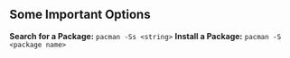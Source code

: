 ## Some Important Options ##
**Search for a Package:**
```pacman -Ss <string>```
**Install a Package:**
```pacman -S <package name>```
